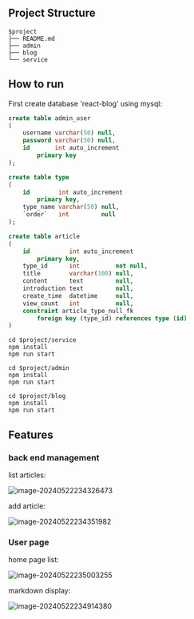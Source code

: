 ## Project Structure

```shell
$project
├── README.md
├── admin
├── blog
└── service
```

## How to run

First create database 'react-blog' using mysql:

```sql
create table admin_user
(
    username varchar(50) null,
    password varchar(50) null,
    id       int auto_increment
        primary key
);

create table type
(
    id        int auto_increment
        primary key,
    type_name varchar(50) null,
    `order`   int         null
);

create table article
(
    id           int auto_increment
        primary key,
    type_id      int          not null,
    title        varchar(100) null,
    content      text         null,
    introduction text         null,
    create_time  datetime     null,
    view_count   int          null,
    constraint article_type_null_fk
        foreign key (type_id) references type (id)
)
```



```shell
cd $project/service
npm install
npm run start

cd $project/admin
npm install
npm run start

cd $project/blog
npm install
npm run start
```



## Features

### back end management

list articles:

![image-20240522234326473](https://p.ipic.vip/2oqu9n.png)

add article:

![image-20240522234351982](https://p.ipic.vip/9epm7p.png)

### User page

home page list:

![image-20240522235003255](https://p.ipic.vip/f11yw2.png)

markdown display:

![image-20240522234914380](https://p.ipic.vip/bd9w7f.png)